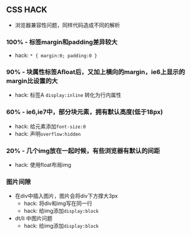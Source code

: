## CSS HACK
- 浏览器兼容性问题，同样代码造成不同的解析

### 100% - 标签margin和padding差异较大
- hack: `* { margin:0; padding:0 }`

### 90% - 块属性标签Afloat后，又加上横向的margin，ie6上显示的margin比设置的大
- hack: 标签A `display:inline` 转化为行内属性

### 60% - ie6,ie7中，部分块元素，拥有默认高度(低于18px)
- hack: 给元素添加`font-size:0`
- hack: 声明`overflow:hidden`

### 20% - 几个img放在一起时候，有些浏览器有默认的间距
- hack: 使用float布局img

### 图片间隙
- 在div中插入图片，图片会将div下方撑大3px
  - hack: 将div和img写在同一行
  - hack: 给img添加`display:block`
- dt/li 中图片问题
  - hack: 给img添加`display:block`

